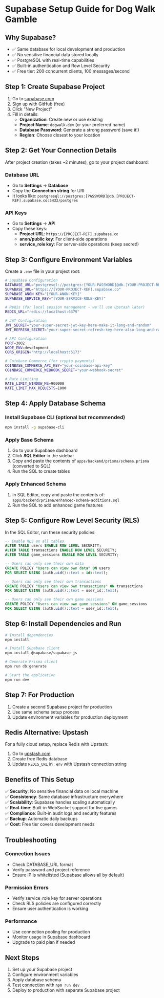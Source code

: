 # Supabase Setup Guide for Dog Walk Gamble

## Why Supabase?
- ✅ Same database for local development and production
- ✅ No sensitive financial data stored locally
- ✅ PostgreSQL with real-time capabilities
- ✅ Built-in authentication and Row Level Security
- ✅ Free tier: 200 concurrent clients, 100 messages/second

## Step 1: Create Supabase Project

1. Go to [supabase.com](https://supabase.com)
2. Sign up with GitHub (free)
3. Click "New Project"
4. Fill in details:
   - **Organization**: Create new or use existing
   - **Project Name**: `dogwalk-dev` (or your preferred name)
   - **Database Password**: Generate a strong password (save it!)
   - **Region**: Choose closest to your location

## Step 2: Get Your Connection Details

After project creation (takes ~2 minutes), go to your project dashboard:

### Database URL
- Go to **Settings** → **Database**
- Copy the **Connection string** for URI
- It looks like: `postgresql://postgres:[PASSWORD]@db.[PROJECT-REF].supabase.co:5432/postgres`

### API Keys
- Go to **Settings** → **API**
- Copy these keys:
  - **Project URL**: `https://[PROJECT-REF].supabase.co`
  - **anon/public key**: For client-side operations
  - **service_role key**: For server-side operations (keep secret!)

## Step 3: Configure Environment Variables

Create a `.env` file in your project root:

```bash
# Supabase Configuration
DATABASE_URL="postgresql://postgres:[YOUR-PASSWORD]@db.[YOUR-PROJECT-REF].supabase.co:5432/postgres"
SUPABASE_URL="https://[YOUR-PROJECT-REF].supabase.co"
SUPABASE_ANON_KEY="[YOUR-ANON-KEY]"
SUPABASE_SERVICE_KEY="[YOUR-SERVICE-ROLE-KEY]"

# Redis (for local session management - we'll use Upstash later)
REDIS_URL="redis://localhost:6379"

# JWT Configuration
JWT_SECRET="your-super-secret-jwt-key-here-make-it-long-and-random"
JWT_REFRESH_SECRET="your-super-secret-refresh-key-here-also-long-and-random"

# API Configuration
PORT=3002
NODE_ENV=development
CORS_ORIGIN="http://localhost:5173"

# Coinbase Commerce (for crypto payments)
COINBASE_COMMERCE_API_KEY="your-coinbase-api-key"
COINBASE_COMMERCE_WEBHOOK_SECRET="your-webhook-secret"

# Rate Limiting
RATE_LIMIT_WINDOW_MS=900000
RATE_LIMIT_MAX_REQUESTS=1000
```

## Step 4: Apply Database Schema

### Install Supabase CLI (optional but recommended)
```bash
npm install -g supabase-cli
```

### Apply Base Schema
1. Go to your Supabase dashboard
2. Click **SQL Editor** in the sidebar
3. Copy and paste the contents of `apps/backend/prisma/schema.prisma` (converted to SQL)
4. Run the SQL to create tables

### Apply Enhanced Schema
1. In SQL Editor, copy and paste the contents of:
   `apps/backend/prisma/enhanced-schema-additions.sql`
2. Run the SQL to add enhanced game features

## Step 5: Configure Row Level Security (RLS)

In the SQL Editor, run these security policies:

```sql
-- Enable RLS on all tables
ALTER TABLE users ENABLE ROW LEVEL SECURITY;
ALTER TABLE transactions ENABLE ROW LEVEL SECURITY;
ALTER TABLE game_sessions ENABLE ROW LEVEL SECURITY;

-- Users can only see their own data
CREATE POLICY "Users can view own data" ON users
FOR SELECT USING (auth.uid()::text = id::text);

-- Users can only see their own transactions
CREATE POLICY "Users can view own transactions" ON transactions
FOR SELECT USING (auth.uid()::text = user_id::text);

-- Users can only see their own game sessions
CREATE POLICY "Users can view own game sessions" ON game_sessions
FOR SELECT USING (auth.uid()::text = user_id::text);
```

## Step 6: Install Dependencies and Run

```bash
# Install dependencies
npm install

# Install Supabase client
npm install @supabase/supabase-js

# Generate Prisma client
npm run db:generate

# Start the application
npm run dev
```

## Step 7: For Production

1. Create a second Supabase project for production
2. Use same schema setup process
3. Update environment variables for production deployment

## Redis Alternative: Upstash

For a fully cloud setup, replace Redis with Upstash:

1. Go to [upstash.com](https://upstash.com)
2. Create free Redis database
3. Update `REDIS_URL` in `.env` with Upstash connection string

## Benefits of This Setup

✅ **Security**: No sensitive financial data on local machine  
✅ **Consistency**: Same database infrastructure everywhere  
✅ **Scalability**: Supabase handles scaling automatically  
✅ **Real-time**: Built-in WebSocket support for live games  
✅ **Compliance**: Built-in audit logs and security features  
✅ **Backup**: Automatic daily backups  
✅ **Cost**: Free tier covers development needs  

## Troubleshooting

### Connection Issues
- Check DATABASE_URL format
- Verify password and project reference
- Ensure IP is whitelisted (Supabase allows all by default)

### Permission Errors
- Verify service_role key for server operations
- Check RLS policies are configured correctly
- Ensure user authentication is working

### Performance
- Use connection pooling for production
- Monitor usage in Supabase dashboard
- Upgrade to paid plan if needed

## Next Steps

1. Set up your Supabase project
2. Configure environment variables
3. Apply database schema
4. Test connection with `npm run dev`
5. Deploy to production with separate Supabase project 